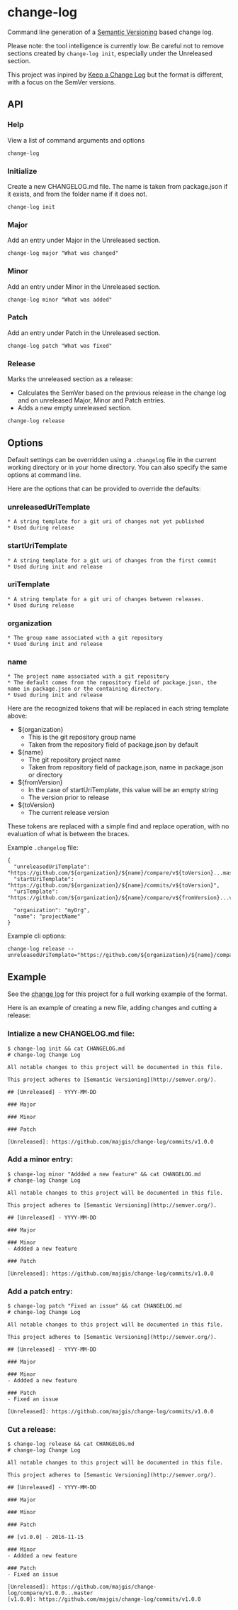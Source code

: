 # change-log

Command line generation of a [Semantic Versioning][0]
based change log.

Please note: the tool intelligence is currently low.  Be careful not to 
remove sections created by `change-log init`, especially under the 
Unreleased section.

This project was inpired by [Keep a Change Log][2] but the format is 
different, with a focus on the SemVer versions.

## API

### Help

View a list of command arguments and options

    change-log

### Initialize

Create a new CHANGELOG.md file.
The name is taken from package.json if it exists, and from the folder
name if it does not.

    change-log init
    
### Major

Add an entry under Major in the Unreleased section.

    change-log major "What was changed"

### Minor

Add an entry under Minor in the Unreleased section.

    change-log minor "What was added"

### Patch

Add an entry under Patch in the Unreleased section.

    change-log patch "What was fixed"
    
### Release

Marks the unreleased section as a release:
- Calculates the SemVer based on the previous release in the change log 
 and on unreleased Major, Minor and Patch entries.
- Adds a new empty unreleased section.

```
change-log release
```



## Options

Default settings can be overridden using a `.changelog` file in the 
current working directory or in your home directory.  You can also 
specify the same options at command line.

Here are the options that can be provided to override the defaults:

### unreleasedUriTemplate
    * A string template for a git uri of changes not yet published
    * Used during release

### startUriTemplate
    * A string template for a git uri of changes from the first commit
    * Used during init and release

### uriTemplate
    * A string template for a git uri of changes between releases.
    * Used during release

### organization
    * The group name associated with a git repository
    * Used during init and release

### name
    * The project name associated with a git repository
    * The default comes from the repository field of package.json, the 
    name in package.json or the containing directory.
    * Used during init and release

Here are the recognized tokens that will be replaced in each string 
template above:

* ${organization}
    * This is the git repository group name
    * Taken from the repository field of package.json by default
* ${name}
    * The git repository project name
    * Taken from repository field of package.json, name in package.json 
    or directory
* ${fromVersion}
    * In the case of startUriTemplate, this value will be an empty string
    * The version prior to release
* ${toVersion}
    * The current release version

These tokens are replaced with a simple find and replace operation, 
with no evaluation of what is between the braces.

Example `.changelog` file:
```
{
  "unreleasedUriTemplate": "https://github.com/${organization}/${name}/compare/v${toVersion}...master",
  "startUriTemplate": "https://github.com/${organization}/${name}/commits/v${toVersion}",
  "uriTemplate": "https://github.com/${organization}/${name}/compare/v${fromVersion}...v${toVersion}",
  
  "organization": "myOrg",
  "name": "projectName"
}
```

Example cli options:

    change-log release --unreleasedUriTemplate="https://github.com/${organization}/${name}/compare/v${toVersion}...master"


## Example

See the [change log][1] for this project for a full working example of
the format.

Here is an example of creating a new file, adding changes and cutting
a release:

### Intialize a new CHANGELOG.md file:
```
$ change-log init && cat CHANGELOG.md
# change-log Change Log

All notable changes to this project will be documented in this file.

This project adheres to [Semantic Versioning](http://semver.org/).

## [Unreleased] - YYYY-MM-DD

### Major

### Minor

### Patch

[Unreleased]: https://github.com/majgis/change-log/commits/v1.0.0
```

### Add a minor entry:
```
$ change-log minor "Addded a new feature" && cat CHANGELOG.md 
# change-log Change Log

All notable changes to this project will be documented in this file.

This project adheres to [Semantic Versioning](http://semver.org/).

## [Unreleased] - YYYY-MM-DD

### Major

### Minor
- Addded a new feature

### Patch

[Unreleased]: https://github.com/majgis/change-log/commits/v1.0.0
```

### Add a patch entry:
```
$ change-log patch "Fixed an issue" && cat CHANGELOG.md 
# change-log Change Log

All notable changes to this project will be documented in this file.

This project adheres to [Semantic Versioning](http://semver.org/).

## [Unreleased] - YYYY-MM-DD

### Major

### Minor
- Addded a new feature

### Patch
- Fixed an issue

[Unreleased]: https://github.com/majgis/change-log/commits/v1.0.0
```

### Cut a release:
```
$ change-log release && cat CHANGELOG.md 
# change-log Change Log

All notable changes to this project will be documented in this file.

This project adheres to [Semantic Versioning](http://semver.org/).

## [Unreleased] - YYYY-MM-DD

### Major

### Minor

### Patch

## [v1.0.0] - 2016-11-15

### Minor
- Addded a new feature

### Patch
- Fixed an issue

[Unreleased]: https://github.com/majgis/change-log/compare/v1.0.0...master
[v1.0.0]: https://github.com/majgis/change-log/commits/v1.0.0

```


  
[0]: http://semver.org/
[1]: https://github.com/majgis/change-log/blob/master/CHANGELOG.md
[2]: http://keepachangelog.com
